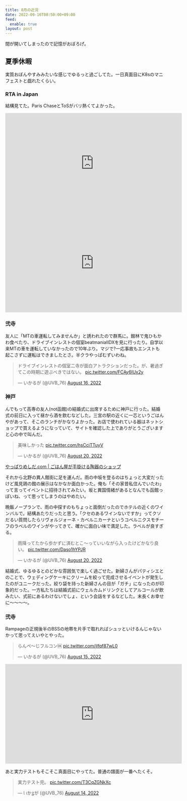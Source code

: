 ```yaml
---
title: 8月の近況
date: 2022-09-16T08:50:00+09:00
feed:
  enable: true
layout: post
---
```


間が開いてしまったので記憶がおぼろげ。

## 夏季休暇

実質おぼんやすみみたいな感じでゆるっと過ごしてた。一日真面目にK8sのマニフェストと戯れたくらい。

### RTA in Japan

結構見てた。Paris ChaseとToSがバリ熱くてよかった。
<iframe width="560" height="315" src="https://www.youtube.com/embed/8wCr6cZi7p0" title="YouTube video player" frameborder="0" allow="accelerometer; autoplay; clipboard-write; encrypted-media; gyroscope; picture-in-picture" allowfullscreen></iframe>
<iframe width="560" height="315" src="https://www.youtube.com/embed/bF_fQBUzUJk" title="YouTube video player" frameborder="0" allow="accelerometer; autoplay; clipboard-write; encrypted-media; gyroscope; picture-in-picture" allowfullscreen></iframe>

### 弐寺

友人に「MTの車運転してみませんか」と誘われたので群馬に。館林で鬼ひもかわ食べたり、ドライブインレストの個室beatmaniaIIDXを見に行ったり。自学以来MTの車を運転していなかったので10年ぶり。マジで?一応事故もエンストも起こさずに運転はできましたとさ。半クラやっぱむずいわね。

<blockquote class="twitter-tweet"><p lang="ja" dir="ltr">ドライブインレストの個室二寺が面白アトラクションだった。が、暑過ぎてこの時期に遊ぶべきではない。 <a href="https://t.co/FCAy6IUx2y">pic.twitter.com/FCAy6IUx2y</a></p>&mdash; いかるが (@UVB_76) <a href="https://twitter.com/UVB_76/status/1559536013097463808?ref_src=twsrc%5Etfw">August 16, 2022</a></blockquote> <script async src="https://platform.twitter.com/widgets.js" charset="utf-8"></script>

### 神戸

んでもって高専の友人(not函館)の結婚式に出席するために神戸に行った。結婚式の前日に入って昼から酒を飲むなどした。三宮の駅の近くに一芯というごはんやがあって、そこのランチがかなりよかった。お店で使われている器はネットショップで買えるようになっていて、サイトを確認した上でありがとうございますと心の中で叫んだ。
<blockquote class="twitter-tweet"><p lang="ja" dir="ltr">美味しかった <a href="https://t.co/hsCciTTuyV">pic.twitter.com/hsCciTTuyV</a></p>&mdash; いかるが (@UVB_76) <a href="https://twitter.com/UVB_76/status/1560859968135663617?ref_src=twsrc%5Etfw">August 20, 2022</a></blockquote> <script async src="https://platform.twitter.com/widgets.js" charset="utf-8"></script>

[やっぱりめしだ.com | ごはん屋が手掛ける陶器のショップ](https://yapparimeshida.com/)

それから北野の異人館街に足を運んだ。雨の中坂を登るのはちょっと大変だったけど風見鶏の館の展示はなかなか面白かった。俺も「その家昔私住んでいたわ」って言ってイベントに招待されてみたい。坂と異国情緒があるとなんでも函館っぽいね、って思ってしまうのはやめたい。

晩飯ノープランで、雨の中探すのもちょっと面倒だったのでホテルの近くのワインバルで。結構あたりだったと思う。「クセのあるワインないですか」ってクソだるい質問したらリヴォルジォーネ・カベルニカーナというコペルニクスモチーフのラベルのワインがやってきて、確かに面白い味で満足した。ラベルが良すぎる。

<blockquote class="twitter-tweet"><p lang="ja" dir="ltr">雨降ってたから歩かずに済むとこ〜っていいながら入ったけどかなり良い。 <a href="https://t.co/Daso1hYPJR">pic.twitter.com/Daso1hYPJR</a></p>&mdash; いかるが (@UVB_76) <a href="https://twitter.com/UVB_76/status/1560948839586332674?ref_src=twsrc%5Etfw">August 20, 2022</a></blockquote> <script async src="https://platform.twitter.com/widgets.js" charset="utf-8"></script>

結婚式、ゆるゆるとのどかな雰囲気で楽しく過ごせた。新婦さんがパティシエとのことで、ウェディングケーキにクリームを絞って完成させるイベントが発生したのがユニークだった。絞り袋を持った新婦さんの目が「ガチ」になったのが印象的だった。一方私たちは結婚式前にウェルカムドリンクとしてアルコールが飲みたい、式前にあるわけないでしょ、という会話をするなどした。末長くお幸せに〜〜〜〜。


### 弐寺

Rampageの正規後半のBSSの地帯を片手で取れればシュッといけるんじゃないかって思ってえいやとやった。
<blockquote class="twitter-tweet"><p lang="ja" dir="ltr">らんぺ〜じフルコン🆗 <a href="https://t.co/jlfqf87wL0">pic.twitter.com/jlfqf87wL0</a></p>&mdash; いかるが (@UVB_76) <a href="https://twitter.com/UVB_76/status/1559105526536892416?ref_src=twsrc%5Etfw">August 15, 2022</a></blockquote> <script async src="https://platform.twitter.com/widgets.js" charset="utf-8"></script>

<iframe width="560" height="315" src="https://www.youtube.com/embed/iBvBAJxNcRo" title="YouTube video player" frameborder="0" allow="accelerometer; autoplay; clipboard-write; encrypted-media; gyroscope; picture-in-picture" allowfullscreen></iframe>

あと実力テストもそこそこ真面目にやってた。普通の譜面が一番へたくそ。
<blockquote class="twitter-tweet"><p lang="ja" dir="ltr">実力テスト完。 <a href="https://t.co/T3CqZGNkXc">pic.twitter.com/T3CqZGNkXc</a></p>&mdash; Ɩ ıかʓが (@UVB_76) <a href="https://twitter.com/UVB_76/status/1558781335057362944?ref_src=twsrc%5Etfw">August 14, 2022</a></blockquote> <script async src="https://platform.twitter.com/widgets.js" charset="utf-8"></script>
